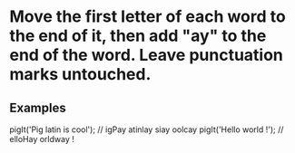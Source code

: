 # Move the first letter of each word to the end of it, then add "ay" to the end of the word. Leave punctuation marks untouched.

## Examples
pigIt('Pig latin is cool'); // igPay atinlay siay oolcay
pigIt('Hello world !');     // elloHay orldway !

